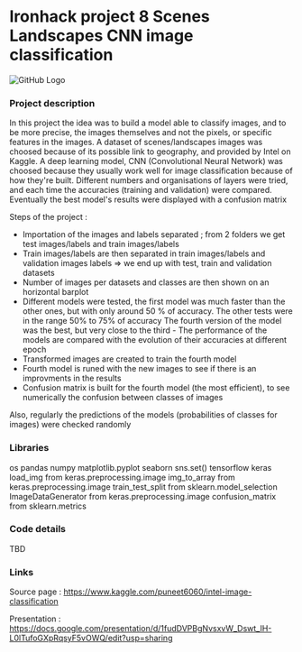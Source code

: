 # Ironhack project 8 Scenes Landscapes CNN image classification

![GitHub Logo](https://www.publicdomainpictures.net/pictures/220000/nahled/landscape-with-a-lake-1493481278Ed8.jpg)

### Project description

In this project the idea was to build a model able to classify images, and to be more precise, the images themselves and not the pixels, or specific features in the images. A dataset of scenes/landscapes images was choosed because of its possible link to geography, and provided by Intel on Kaggle. A deep learning model, CNN (Convolutional Neural Network) was choosed because they usually work well for image classification because of how they're built. Different numbers and organisations of layers were tried, and each time the accuracies (training and validation) were compared. Eventually the best model's results were displayed with a confusion matrix

Steps of the project :
- Importation of the images and labels separated ; from 2 folders we get test images/labels and train images/labels
- Train images/labels are then separated in train images/labels and validation images labels 
      => we end up with test, train and validation datasets
- Number of images per datasets and classes are then shown on an horizontal barplot
- Different models were tested, the first model was much faster than the other ones, but with only around 50 % of accuracy. The other tests were in the range 50% to 75% of accuracy
The fourth version of the model was the best, but very close to the third
      - The performance of the models are compared with the evolution of their accuracies at different epoch
- Transformed images are created to train the fourth model
- Fourth model is runed with the new images to see if there is an improvments in the results
- Confusion matrix is built for the fourth model (the most efficient), to see numerically the confusion between classes of images

Also, regularly the predictions of the models (probabilities of classes for images) were checked randomly


### Libraries
os
pandas
numpy
matplotlib.pyplot
seaborn
sns.set()
tensorflow
keras
load_img from keras.preprocessing.image
img_to_array from keras.preprocessing.image
train_test_split from sklearn.model_selection
ImageDataGenerator from keras.preprocessing.image
confusion_matrix from sklearn.metrics

### Code details

TBD

### Links

Source page : https://www.kaggle.com/puneet6060/intel-image-classification

Presentation : https://docs.google.com/presentation/d/1fudDVPBgNvsxvW_Dswt_IH-L0lTufoGXpRqsyF5vOWQ/edit?usp=sharing

